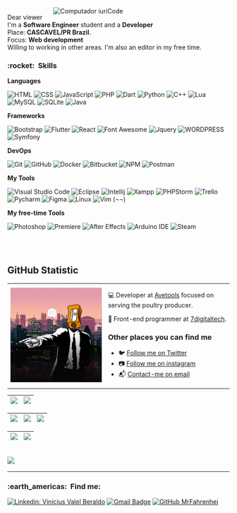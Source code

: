 <img src="https://raw.githubusercontent.com/MicaelliMedeiros/micaellimedeiros/master/image/computer-illustration.png" min-width="400px" max-width="400px" width="400px" align="right" alt="Computador iuriCode">

<p align="left"> 
  Dear viewer<br>
  I'm a <strong>Software Engineer</strong> student and a <strong>Developer</strong><br>
  Place: <strong>CASCAVEL/PR Brazil</strong>.<br>
  Focus: <strong>Web development</strong><br>
  Willing to working in other areas.
  I'm also an editor in my free time.
</p>
<h3> :rocket: &nbsp;Skills </h3>

**Languages**

  ![HTML](https://img.shields.io/badge/-HTML5-333333?style=flat&logo=HTML5&logoColor=E34F26)
  ![CSS](https://img.shields.io/badge/-CSS-333333?style=flat&logo=CSS3&logoColor=1572B6)
  ![JavaScript](https://img.shields.io/badge/-JavaScript-333333?style=flat&logo=javascript)
  ![PHP](https://img.shields.io/badge/PHP-333333?style=flat&logo=php&logoColor=777BB4)
  ![Dart](https://img.shields.io/badge/Dart-333333?style=flat&logo=dart&logoColor=0175C2)
  ![Python](https://img.shields.io/badge/Python-333333?style=flat&logo=python&logoColor=3776AB)
  ![C++](https://img.shields.io/badge/-C++-333333?style=flat&logo=C%2B%2B&logoColor=00599C) 
  ![Lua](https://img.shields.io/badge/Lua-333333?style=flat&logo=lua&logoColor=1572B6)
  ![MySQL](https://img.shields.io/badge/-MySQL-333333?style=flat&logo=mysql&logoColor=005C84)
  ![SQLite](https://img.shields.io/badge/-SQLITE-333333?style=flat&logo=sqlite&logoColor=07405E)
  ![Java](https://img.shields.io/badge/-Java-333333?style=flat&logo=Java&logoColor=ED8B00)
  
**Frameworks**

  ![Bootstrap](https://img.shields.io/badge/Bootstrap-333333?style=flat&logo=bootstrap&logoColor=563D7C)
  ![Flutter](https://img.shields.io/badge/-Flutter-333333?style=flat&logo=Flutter&logoColor=02569B)
  ![React](https://img.shields.io/badge/React-333333?style=flat&logo=react&logoColor=61DAFB)
  ![Font Awesome](https://img.shields.io/badge/Font_Awesome-333333?style=flat&logo=fontawesome&logoColor=339AF0)
  ![Jquery](https://img.shields.io/badge/jQuery-333333?style=flat&logo=jquery&logoColor=0769AD)
  ![WORDPRESS](https://img.shields.io/badge/WORDPRESS-333333?style=flat&logo=wordpress&logoColor=21759B)
  ![Symfony](https://img.shields.io/badge/Symfony-333333?style=flat&logo=Symfony&logoColor=000000)

**DevOps**

  ![Git](https://img.shields.io/badge/-Git-333333?style=flat&logo=git)
  ![GitHub](https://img.shields.io/badge/-GitHub-333333?style=flat&logo=github&logoColor=100000)
  ![Docker](https://img.shields.io/badge/-Docker-333333?style=flat&logo=docker&logoColor=2CA5E0)
  ![Bitbucket](https://img.shields.io/badge/Bitbucket-333333?style=flat&logo=bitbucket&logoColor=0747a6)
  ![NPM](https://img.shields.io/badge/npm-333333?style=flat&logo=npm&logoColor=CB3837)
  ![Postman](https://img.shields.io/badge/Postman-333333?style=flat&logo=Postman&logoColor=FF6C37)
  
**My Tools**

  ![Visual Studio Code](https://img.shields.io/badge/-Visual%20Studio%20Code-333333?style=flat&logo=visual-studio-code&logoColor=007ACC)
  ![Eclipse](https://img.shields.io/badge/-Eclipse-333333?style=flat&logo=eclipse-ide&logoColor=2C2255)
  ![Intellij](https://img.shields.io/badge/IntelliJ_IDEA-333333.svg?style=flat&logo=intellij-idea&logoColor=white)
  ![Xampp](https://img.shields.io/badge/-Xampp-333333?style=flat&logo=xampp&logoColor=F37623)
  ![PHPStorm](http://img.shields.io/badge/-PHPStorm-333333?style=flat&logo=phpstorm&logoColor=white)
  ![Trello](https://img.shields.io/badge/-Trello-333333?style=flat&logo=trello&logoColor=0052CC)
  ![Pycharm](https://img.shields.io/badge/PyCharm-333333.svg?&style=flat&logo=PyCharm&logoColor=white)
  ![Figma](https://img.shields.io/badge/-Figma-333333?style=flat&logo=figma&logoColor=F24E1E)
  ![Linux](https://img.shields.io/badge/Linux-333333?style=flat&logo=linux&logoColor=black)
  ![Vim](https://img.shields.io/badge/VIM-%2311AB00.svg?&style=flat&logo=vim&logoColor=white)
  (¬¬)

**My free-time Tools**

![Photoshop](https://img.shields.io/badge/Adobe-Photoshop-31A8FF?style=flat&logo=Adobe-Photoshop&logoColor=007ACC)
![Premiere](https://img.shields.io/badge/Adobe-Premiere-9999FF?style=flat&logo=Adobe-Premiere&logoColor=007ACC)
![After Effects](https://img.shields.io/badge/Adobe-After-CF96FD?style=flat&logo=Adobe-After&logoColor=007ACC)
![Arduino IDE](https://img.shields.io/badge/Arduino_IDE-00979D?style=flat&logo=arduino&logoColor=white)
![Steam](https://img.shields.io/badge/Steam-000000?style=flat&logo=steam&logoColor=white)

<br/>

<br>

## **GitHub Statistic**
<table border="0" cellspacing="0" cellpadding="0">
  <tr>
    <td style="border: 0";>
      <img width="400" src="https://github.com/MrFahrenhei/MrFahrenhei/blob/main/perfil.png" />
    </td>
    <td style="border: 0";>
      <p>
        💻 Developer at <a href="https://avetools.com.br/">Avetools<a/> focused on serving the poultry producer.
      </p>
      <p>
        🌙 Front-end programmer at <a href="https://7digitaltech.com.br/">7digitaltech</a>.
      </p>
      <h3>Other places you can find me</h3>
      <ul>
        <li>
          🐦 <a href="https://twitter.com/Die_Wotan">Follow me on Twitter</a>
        </li>
        <li>
          📷 <a href="https://www.instagram.com/marquis_cthulhu_styles/">Follow me on instagram</a>
        </li>
        <li>
          📬 <a href=mailto:viniciusvalleb@hotmail.com>Contact-me on email</a>
        </li>
      </ul>
    </td>
  </tr>
</table>

| ![](https://github-readme-stats.vercel.app/api?username=MrFahrenhei&show_icons=true&theme=dracula&include_all_commits=true&count_private=true) | ![](https://github-readme-stats.vercel.app/api/top-langs/?username=MrFahrenhei&layout=compact&langs_count=7&theme=dracula) |
| :-: | :-: |

| ![](http://github-profile-summary-cards.vercel.app/api/cards/stats?username=MrFahrenhei&theme=dracula) | ![](http://github-profile-summary-cards.vercel.app/api/cards/repos-per-language?username=MrFahrenhei&hide=Html&theme=dracula) | ![](http://github-profile-summary-cards.vercel.app/api/cards/most-commit-language?username=MrFahrenhei&theme=dracula) |
| :-: | :-: | :-: |

| ![](http://github-profile-summary-cards.vercel.app/api/cards/profile-details?username=MrFahrenhei&theme=dracula) | ![](https://github-readme-streak-stats.herokuapp.com/?user=MrFahrenhei&hide_border=true&date_format=M%20j%5B%2C%20Y%5D&background=2D3742&stroke=2D3742&ring=6bbbca&fire=6bbbca&currStreakNum=fff&sideNums=6bbbca&currStreakLabel=6bbbca&sideLabels=fff&dates=fff) |
| :-: | :-: |



<br>
<img src="https://img.shields.io/static/v1?label=Overview&message=Vinicius%20Valle%20Beraldo&color=f8efd4&style=for-the-badge&logo=GitHub">

<hr>
<h3> :earth_americas: &nbsp;Find me: </h3> 

[![Linkedin: Vinícius Valel Beraldo](https://img.shields.io/badge/-Vinicius%20Valle%20Beraldo-blue?style=flat-square&logo=Linkedin&logoColor=white&link=)](https://www.linkedin.com/in/vin%C3%ADcius-valle-beraldo-9b85a2208/)
[![Gmail Badge](https://img.shields.io/badge/-viniciusvalleb@hotmail.com-006bed?style=flat-square&logo=Gmail&logoColor=white&link=mailto:SEU-EMAIL)](mailto:viniciusvalleb@hotmail.com)
[![GitHub MrFahrenhei]( https://img.shields.io/github/followers/MrFahrenhei?label=follow&style=social)](https://github.com/MrFahrenhei)


